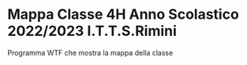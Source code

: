 # Mappa Classe 4H Anno Scolastico 2022/2023 I.T.T.S.Rimini
Programma WTF che mostra la mappa della classe
